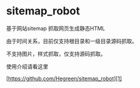 # sitemap_robot
基于网站sitemap 抓取网页生成静态HTML

由于时间关系，目前仅支持根目录和一级目录源码抓取。

不支持图片，样式抓取，仅支持源码抓取。

使用介绍请看这里

[https://github.com/Hegreen/sitemap_robot][1]

  [1]: https://github.com/Hegreen/sitemap_robot
